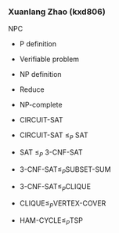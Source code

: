 ### Xuanlang Zhao (kxd806)

NPC

* P definition

* Verifiable problem

* NP definition

* Reduce

* NP-complete

* CIRCUIT-SAT

* CIRCUIT-SAT $\le_P$ SAT

* SAT $\le_P$ 3-CNF-SAT

* 3-CNF-SAT$\le_P$SUBSET-SUM

* 3-CNF-SAT$\le_P$CLIQUE

* CLIQUE$\le_P$VERTEX-COVER

* HAM-CYCLE$\le_P$TSP

  